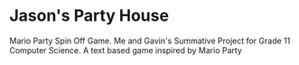 # Jason's Party House
Mario Party Spin Off Game.
Me and Gavin's Summative Project for Grade 11 Computer Science.
A text based game inspired by Mario Party

